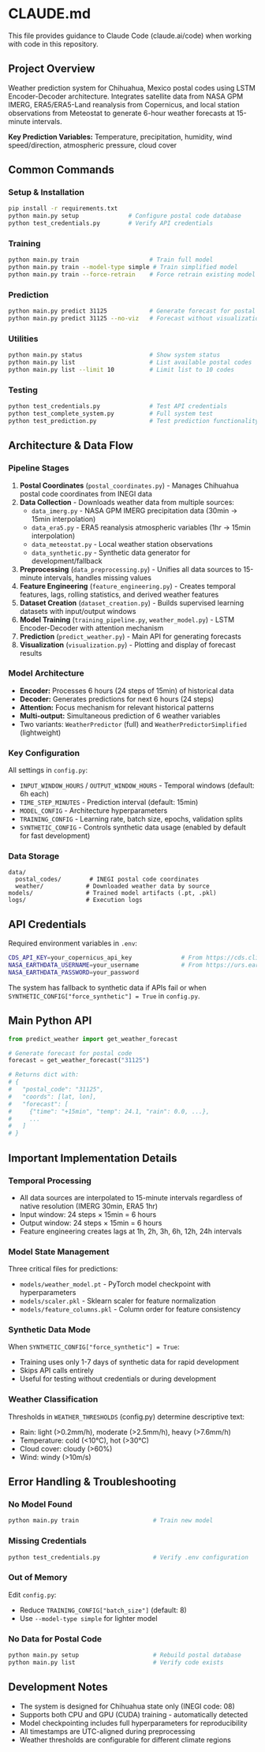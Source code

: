 # CLAUDE.md

This file provides guidance to Claude Code (claude.ai/code) when working with code in this repository.

## Project Overview

Weather prediction system for Chihuahua, Mexico postal codes using LSTM Encoder-Decoder architecture. Integrates satellite data from NASA GPM IMERG, ERA5/ERA5-Land reanalysis from Copernicus, and local station observations from Meteostat to generate 6-hour weather forecasts at 15-minute intervals.

**Key Prediction Variables:** Temperature, precipitation, humidity, wind speed/direction, atmospheric pressure, cloud cover

## Common Commands

### Setup & Installation
```bash
pip install -r requirements.txt
python main.py setup              # Configure postal code database
python test_credentials.py        # Verify API credentials
```

### Training
```bash
python main.py train                    # Train full model
python main.py train --model-type simple # Train simplified model
python main.py train --force-retrain    # Force retrain existing model
```

### Prediction
```bash
python main.py predict 31125            # Generate forecast for postal code
python main.py predict 31125 --no-viz   # Forecast without visualizations
```

### Utilities
```bash
python main.py status                   # Show system status
python main.py list                     # List available postal codes
python main.py list --limit 10          # Limit list to 10 codes
```

### Testing
```bash
python test_credentials.py              # Test API credentials
python test_complete_system.py          # Full system test
python test_prediction.py               # Test prediction functionality
```

## Architecture & Data Flow

### Pipeline Stages
1. **Postal Coordinates** (`postal_coordinates.py`) - Manages Chihuahua postal code coordinates from INEGI data
2. **Data Collection** - Downloads weather data from multiple sources:
   - `data_imerg.py` - NASA GPM IMERG precipitation data (30min → 15min interpolation)
   - `data_era5.py` - ERA5 reanalysis atmospheric variables (1hr → 15min interpolation)
   - `data_meteostat.py` - Local weather station observations
   - `data_synthetic.py` - Synthetic data generator for development/fallback
3. **Preprocessing** (`data_preprocessing.py`) - Unifies all data sources to 15-minute intervals, handles missing values
4. **Feature Engineering** (`feature_engineering.py`) - Creates temporal features, lags, rolling statistics, and derived weather features
5. **Dataset Creation** (`dataset_creation.py`) - Builds supervised learning datasets with input/output windows
6. **Model Training** (`training_pipeline.py`, `weather_model.py`) - LSTM Encoder-Decoder with attention mechanism
7. **Prediction** (`predict_weather.py`) - Main API for generating forecasts
8. **Visualization** (`visualization.py`) - Plotting and display of forecast results

### Model Architecture
- **Encoder:** Processes 6 hours (24 steps of 15min) of historical data
- **Decoder:** Generates predictions for next 6 hours (24 steps)
- **Attention:** Focus mechanism for relevant historical patterns
- **Multi-output:** Simultaneous prediction of 6 weather variables
- Two variants: `WeatherPredictor` (full) and `WeatherPredictorSimplified` (lightweight)

### Key Configuration
All settings in `config.py`:
- `INPUT_WINDOW_HOURS` / `OUTPUT_WINDOW_HOURS` - Temporal windows (default: 6h each)
- `TIME_STEP_MINUTES` - Prediction interval (default: 15min)
- `MODEL_CONFIG` - Architecture hyperparameters
- `TRAINING_CONFIG` - Learning rate, batch size, epochs, validation splits
- `SYNTHETIC_CONFIG` - Controls synthetic data usage (enabled by default for fast development)

### Data Storage
```
data/
  postal_codes/        # INEGI postal code coordinates
  weather/            # Downloaded weather data by source
models/               # Trained model artifacts (.pt, .pkl)
logs/                 # Execution logs
```

## API Credentials

Required environment variables in `.env`:
```bash
CDS_API_KEY=your_copernicus_api_key              # From https://cds.climate.copernicus.eu
NASA_EARTHDATA_USERNAME=your_username            # From https://urs.earthdata.nasa.gov
NASA_EARTHDATA_PASSWORD=your_password
```

The system has fallback to synthetic data if APIs fail or when `SYNTHETIC_CONFIG["force_synthetic"] = True` in `config.py`.

## Main Python API

```python
from predict_weather import get_weather_forecast

# Generate forecast for postal code
forecast = get_weather_forecast("31125")

# Returns dict with:
# {
#   "postal_code": "31125",
#   "coords": [lat, lon],
#   "forecast": [
#     {"time": "+15min", "temp": 24.1, "rain": 0.0, ...},
#     ...
#   ]
# }
```

## Important Implementation Details

### Temporal Processing
- All data sources are interpolated to 15-minute intervals regardless of native resolution (IMERG 30min, ERA5 1hr)
- Input window: 24 steps × 15min = 6 hours
- Output window: 24 steps × 15min = 6 hours
- Feature engineering creates lags at 1h, 2h, 3h, 6h, 12h, 24h intervals

### Model State Management
Three critical files for predictions:
- `models/weather_model.pt` - PyTorch model checkpoint with hyperparameters
- `models/scaler.pkl` - Sklearn scaler for feature normalization
- `models/feature_columns.pkl` - Column order for feature consistency

### Synthetic Data Mode
When `SYNTHETIC_CONFIG["force_synthetic"] = True`:
- Training uses only 1-7 days of synthetic data for rapid development
- Skips API calls entirely
- Useful for testing without credentials or during development

### Weather Classification
Thresholds in `WEATHER_THRESHOLDS` (config.py) determine descriptive text:
- Rain: light (>0.2mm/h), moderate (>2.5mm/h), heavy (>7.6mm/h)
- Temperature: cold (<10°C), hot (>30°C)
- Cloud cover: cloudy (>60%)
- Wind: windy (>10m/s)

## Error Handling & Troubleshooting

### No Model Found
```bash
python main.py train                     # Train new model
```

### Missing Credentials
```bash
python test_credentials.py               # Verify .env configuration
```

### Out of Memory
Edit `config.py`:
- Reduce `TRAINING_CONFIG["batch_size"]` (default: 8)
- Use `--model-type simple` for lighter model

### No Data for Postal Code
```bash
python main.py setup                     # Rebuild postal database
python main.py list                      # Verify code exists
```

## Development Notes

- The system is designed for Chihuahua state only (INEGI code: 08)
- Supports both CPU and GPU (CUDA) training - automatically detected
- Model checkpointing includes full hyperparameters for reproducibility
- All timestamps are UTC-aligned during preprocessing
- Weather thresholds are configurable for different climate regions
